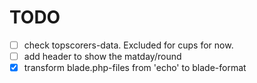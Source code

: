 # TODO
- [ ] check topscorers-data. Excluded for cups for now.
- [ ] add header to show the matday/round 
- [X] transform blade.php-files from 'echo' to blade-format
